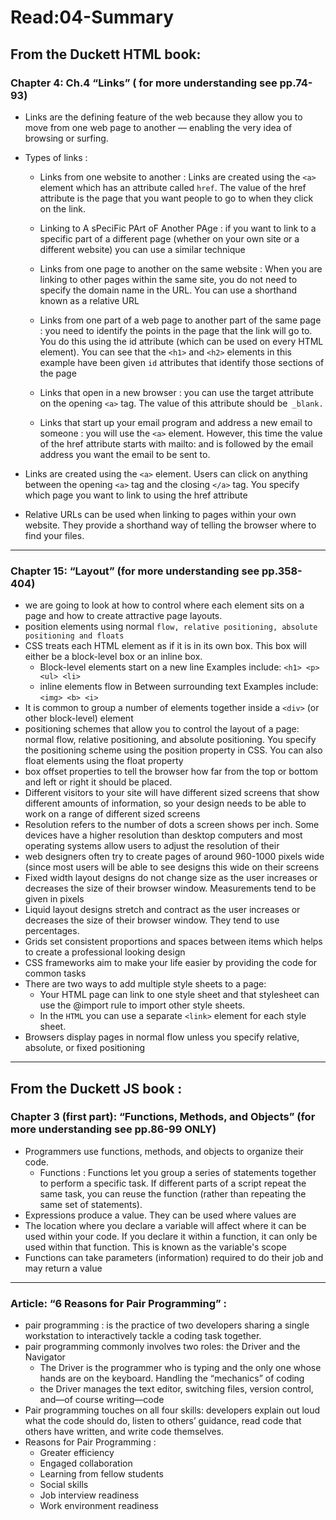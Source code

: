 
# Read:04-Summary 
## From the Duckett HTML book:
### Chapter 4: Ch.4 “Links” ( for more understanding see pp.74-93)
* Links are the defining feature of the web because they allow you to move from one web page to another — enabling the very idea of browsing or surfing.

* Types of links :

   * Links from one website to another : Links are created using the `<a>` element which has an attribute called `href`. The value of the href attribute is the page that you want people to go to when they click on the link.
   
   * Linking to A sPeciFic PArt oF Another PAge : if you want to link to a specific part of a different page (whether on your own site or a different website) you can use a similar technique

   * Links from one page to another on the same website : When you are linking to other pages within the same site, you do not need to specify the domain name in the URL. You can use a shorthand known as a relative URL
  
   * Links from one part of a web page to another part of the same page : you need to identify the points in the page that the link will go to. You do this using the id attribute (which can be used on every HTML element). You can see that the `<h1>` and `<h2>` elements in this example have been given `id` attributes that identify those sections of the page
  
   * Links that open in a new browser : you can use the target attribute on the opening  `<a>` tag. The value of this attribute should be` _blank.`

   * Links that start up your email program and address a new email to someone : you will use the `<a>` element. However, this time the value of the href attribute starts with mailto: and is followed by the email address you want the email to be sent to.

 
* Links are created using the `<a>` element. Users can click on anything between the opening `<a>` tag and the closing `</a>` tag. You specify which page you want to link to using the href attribute 

* Relative URLs can be used when linking to pages within your own website. They provide a shorthand way of telling the browser where to find your files.
----------------------------------------------------------------------------------------------------------------------------------------

### Chapter 15: “Layout” (for more understanding see pp.358-404)

*  we are going to look at how to control where each element sits on a page and how to create attractive page layouts.
* position elements using normal `flow, relative positioning, absolute positioning and floats `
* CSS treats each HTML element as if it is in its own box. This box will either be a block-level box or an inline box.
   * Block-level elements start on a new line Examples include: `<h1> <p> <ul> <li>`
   * inline elements flow in Between surrounding text Examples include: `<img> <b> <i>`
* It is common to group a number of elements together inside a `<div>` (or other block-level) element
* positioning schemes that allow you to control the layout of a page: normal flow, relative positioning, and absolute positioning. You specify the positioning scheme using the position property in CSS. You can also float elements using the float property
* box offset properties to tell the browser how far from the top or bottom and left or right it should be placed.
* Different visitors to your site will have different sized screens that show different amounts of information, so your design needs to be able to work on a range of different sized screens
* Resolution refers to the number of dots a screen shows per inch. Some devices have a higher resolution than desktop computers and most operating systems allow users to adjust the resolution of their 
* web designers often try to create pages of around 960-1000 pixels wide (since most users will be able to see designs this wide on their screens
* Fixed width layout designs do not change size as the user increases or decreases the size of their browser window. Measurements tend to be given in pixels
* Liquid layout designs stretch and contract as the user increases or decreases the size of their browser window. They tend to use percentages.
* Grids set consistent proportions and spaces between items which helps to create a professional looking design
* CSS frameworks aim to make your life easier by providing the code for common tasks
* There are two ways to add multiple style sheets to a page:
   * Your HTML page can link to one style sheet and that stylesheet can use the @import rule to import other style sheets.
   * In the `HTML` you can use a separate `<link>` element for each style sheet.
* Browsers display pages in normal flow unless you specify relative, absolute, or fixed positioning
---------------------------------------------------------------------------------------------------------------------------------------
## From the Duckett JS book :
### Chapter 3 (first part): “Functions, Methods, and Objects” (for more understanding see pp.86-99 ONLY)

* Programmers use functions, methods, and objects to organize their code. 
  * Functions  : Functions let you group a series of statements together to perform a specific task. If different parts of a script repeat the same task, you can reuse the function (rather than repeating the same set of statements). 
* Expressions produce a value. They can be used where values are 
* The location where you declare a variable will affect where it can be used within your code. If you declare it within a function, it can only be used within that function. This is known as the variable's scope
* Functions can take parameters (information) required to do their job and may return a value
 --------------------------------------------------------------------------------------------------------------------------------------
 
 ### Article: “6 Reasons for Pair Programming” :
 
 * pair programming : is the practice of two developers sharing a single workstation to interactively tackle a coding task together.
 * pair programming commonly involves two roles: the Driver and the Navigator
   * The Driver is the programmer who is typing and the only one whose hands are on the keyboard. Handling the “mechanics” of coding
   * the Driver manages the text editor, switching files, version control, and—of course writing—code
 * Pair programming touches on all four skills: developers explain out loud what the code should do, listen to others’ guidance, read code that others have written, and write code themselves.
 * Reasons for Pair Programming :
    * Greater efficiency
    * Engaged collaboration
    * Learning from fellow students
    * Social skills
    * Job interview readiness
    * Work environment readiness
  
  












